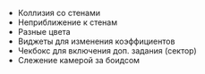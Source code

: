 - Коллизия со стенами
- Неприближение к стенам
- Разные цвета
- Виджеты для изменения коэффициентов
- Чекбокс для включения доп. задания (сектор)
- Слежение камерой за боидсом